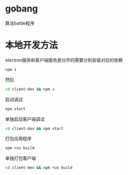 # gobang
算法battle程序

# 本地开发方法
electron服务和客户端服务是分开的需要分别安装对应的依赖
```sh
npm i
```
然后
```sh
cd client-dev && npm i
```
启动调试
```sh
npm start
```
单独启动客户端调试
```sh
cd client-dev && npm start
```
打包应用程序
```sh
npm run build
```
单独打包客户端
```sh
cd client-dev && npm run build
```
